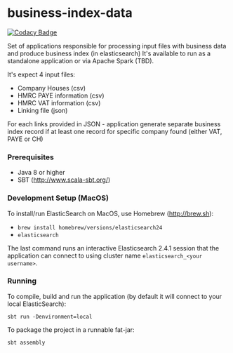 # business-index-data

[![Codacy Badge](https://api.codacy.com/project/badge/Grade/45803fabda2c4fac8aaf3bc081cbf129)](https://www.codacy.com/app/ONSDigital/business-index-data?utm_source=github.com&utm_medium=referral&utm_content=ONSdigital/business-index-data&utm_campaign=badger)

Set of applications responsible for processing input files with business data and produce business index (in elasticsearch)
It's available to run as a standalone application or via Apache Spark (TBD).

It's expect 4 input files:
* Company Houses (csv)
* HMRC PAYE information (csv)
* HMRC VAT information (csv)
* Linking file (json)

For each links provided in JSON - application generate separate business index record if at least one record for specific company found (either VAT, PAYE or CH)

### Prerequisites

* Java 8 or higher
* SBT (http://www.scala-sbt.org/)

### Development Setup (MacOS)

To install/run ElasticSearch on MacOS, use Homebrew (http://brew.sh):

- `brew install homebrew/versions/elasticsearch24`
- `elasticsearch`

The last command runs an interactive Elasticsearch 2.4.1 session that the application can connect to using cluster name
`elasticsearch_<your username>`.

### Running

To compile, build and run the application (by default it will connect to your local ElasticSearch):

```shell
sbt run -Denvironment=local
```

To package the project in a runnable fat-jar:

```shell
sbt assembly
```
